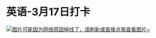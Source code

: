 # 英语-3月17日打卡

[![图片可能因为网络原因掉线了，请刷新或直接点我查看图片~](https://cdn.jsdelivr.net/gh/ylsislove/image-home/test/20210319185053.jpg)](https://cdn.jsdelivr.net/gh/ylsislove/image-home/test/20210319185053.jpg)
